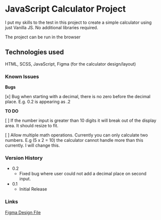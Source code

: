# JavaScript Calculator Project

I put my skills to the test in this project to create a simple calculator using just Vanilla JS. No additional libraries required. 

The project can be run in the browser

## Technologies used

HTML, SCSS, JavaScript, Figma (for the calculator design/layout)

### Known Issues

**Bugs**

 [x] Bug when starting with a decimal, there is no zero before the decimal place. E.g. 0.2 is appearing as .2

**TO DO**

 [ ] If the number input is greater than 10 digits it will break out of the display area. It should resize to fit.

 [ ] Allow multiple math operations. Currently you can only calculate two numbers. E.g (5 x 2 = 10) the calculator cannot handle more than this currently. I will change this.

### Version History

* 0.2
    * Fixed bug where user could not add a decimal place on second input.
* 0.1 
    * Initial Release


### Links

[Figma Design File](https://www.figma.com/file/RPLta8Ylqe7GhRD0yxS4AE/Untitled?node-id=1%3A2)